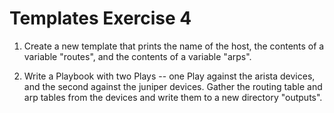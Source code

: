# Templates Exercise 4

1. Create a new template that prints the name of the host, the contents of a variable "routes", and the contents of a variable "arps".

2. Write a Playbook with two Plays -- one Play against the arista devices, and the second against the juniper devices. Gather the routing table and arp tables from the devices and write them to a new directory "outputs".


